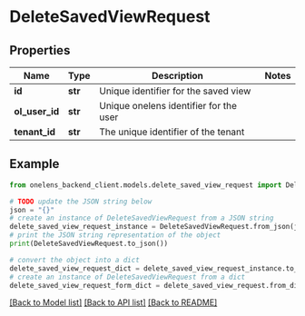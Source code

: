 # DeleteSavedViewRequest


## Properties

Name | Type | Description | Notes
------------ | ------------- | ------------- | -------------
**id** | **str** | Unique identifier for the saved view | 
**ol_user_id** | **str** | Unique onelens identifier for the user | 
**tenant_id** | **str** | The unique identifier of the tenant | 

## Example

```python
from onelens_backend_client.models.delete_saved_view_request import DeleteSavedViewRequest

# TODO update the JSON string below
json = "{}"
# create an instance of DeleteSavedViewRequest from a JSON string
delete_saved_view_request_instance = DeleteSavedViewRequest.from_json(json)
# print the JSON string representation of the object
print(DeleteSavedViewRequest.to_json())

# convert the object into a dict
delete_saved_view_request_dict = delete_saved_view_request_instance.to_dict()
# create an instance of DeleteSavedViewRequest from a dict
delete_saved_view_request_form_dict = delete_saved_view_request.from_dict(delete_saved_view_request_dict)
```
[[Back to Model list]](../README.md#documentation-for-models) [[Back to API list]](../README.md#documentation-for-api-endpoints) [[Back to README]](../README.md)


